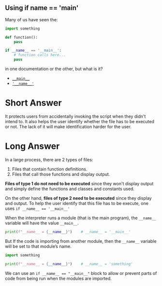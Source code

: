 ## Using if __name__ == '__main__'

Many of us have seen the:
```python
import something

def function():
    pass

if __name__ == '__main__':
    # function calls here...
    pass
```
in one documentation or the other, but what is it?

- [`__main__`](https://docs.python.org/3/reference/toplevel_components.html?highlight=__main__#complete-python-programs)
- [`'__name__'`](https://docs.python.org/3/reference/import.html?highlight=__name__#__name__)

# Short Answer

It protects users from accidentally invoking the script when they didn't intend to. It also helps the user identify whether the file has to be executed or not. The lack of it will make identification harder for the user.

# Long Answer

In a large process, there are 2 types of files:
1. Files that contain function definitions.
2. Files that call those functions and display output.

**Files of type 1 do not need to be executed** since they won't display output and simply define the functions and classes and constants used.

On the other hand, **files of type 2 need to be executed** since they display and output. To help the user identify that this file has to be execute, one uses `if __name__ == '__main__'`

When the interpreter runs a module (that is the main program), the `__name__` variable will have the value  `__main__`. 

```python
print(f"__name__ = {__name__}")    # __name__ = '__main__'
```

But If the code is importing from another module, then the `__name__`  variable will be set to that module’s name.

```python
import something

print(f"__name__ = {__name__}")    # __name__ = 'something'
```

 We can use an `if __name__ == "__main__"` block to allow or prevent parts of code from being run when the modules are imported.